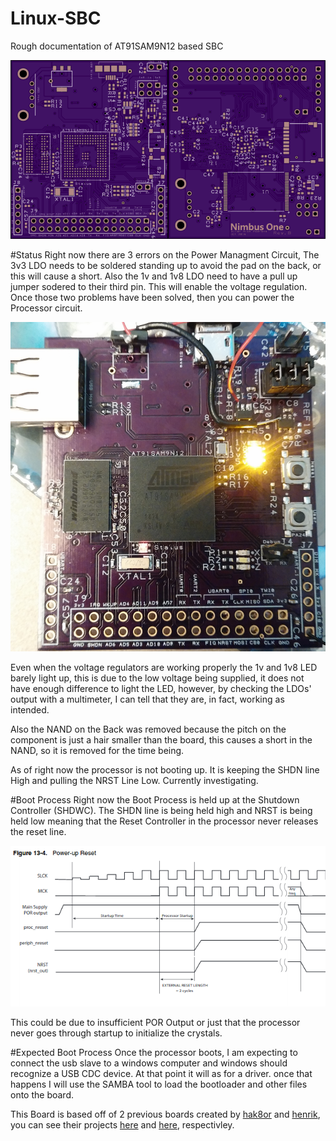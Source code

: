 # Linux-SBC
Rough documentation of AT91SAM9N12 based SBC

![](https://github.com/nik9993/Linux-SBC/blob/master/images/RevB.png "RevB")

#Status
Right now there are 3 errors on the Power Managment Circuit, The 3v3 LDO needs to be soldered standing up to avoid the pad on the back, or this will cause a short. Also the 1v and 1v8 LDO need to have a pull up jumper sodered to their third pin. This will enable the voltage regulation. Once those two problems have been solved, then you can power the Processor circuit.

![](https://github.com/nik9993/Linux-SBC/blob/master/images/power%20fixes.jpg "Power Fixes")

Even when the voltage regulators are working properly the 1v and 1v8 LED barely light up, this is due to the low voltage being supplied, it does not have enough difference to light the LED, however, by checking the LDOs' output with a multimeter, I can tell that they are, in fact, working as intended.

Also the NAND on the Back was removed because the pitch on the component is just a hair smaller than the board, this causes a short in the NAND, so it is removed for the time being.

As of right now the processor is not booting up. It is keeping the SHDN line High and pulling the NRST Line Low. Currently investigating.

#Boot Process
Right now the Boot Process is held up at the Shutdown Controller (SHDWC). The SHDN line is being held high and NRST is being held low meaning that the Reset Controller in the processor never releases the reset line.

![alt text](https://github.com/nik9993/Linux-SBC/blob/master/images/Power-Up%20Reset.png "Power Up Boot Process")

This could be due to insufficient POR Output or just that the processor never goes through startup to initialize the crystals.

#Expected Boot Process
Once the processor boots, I am expecting to connect the usb slave to a windows computer and windows should recognize a USB CDC device. At that point it will as for a driver. once that happens I will use the SAMBA tool to load the bootloader and other files onto the board.


This Board is based off of 2 previous boards created by [hak8or](https://github.com/hak8or) and [henrik](https://github.com/Ttl), you can see their projects [here](https://github.com/hak8or/Embedded-Linux-System/tree/master/at91sam9n12) and [here](https://github.com/ttl/sam_board), respectivley.
